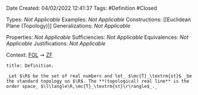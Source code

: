 <br />
<br />

Date Created: 04/02/2022 12:41:37
Tags: #Definition #Closed 

Types: _Not Applicable_
Examples: _Not Applicable_
Constructions: [[Euclidean Plane (Topology)]]
Generalizations: _Not Applicable_

Properties: _Not Applicable_
Sufficiencies: _Not Applicable_
Equivalences: _Not Applicable_
Justifications: _Not Applicable_

Context: [$\textrm{FOL}$](obsidian://open?file=First%20Order%20Logic)$\,\,\rightsquigarrow\,\,$[$\textrm{ZF}$](obsidian://open?file=Zermelo-Fraenkel%20Set%20Theory)

``` ad-Definition
title: Definition.

_Let $\R$ be the set of real numbers and let_ $\mc{T}_\textrm{st}$ _be the standard topology on $\R$. The **(topological) real line** is the order space_ $\l\langle\R,\mc{T}_\textrm{st}\r\rangle$_._

```
